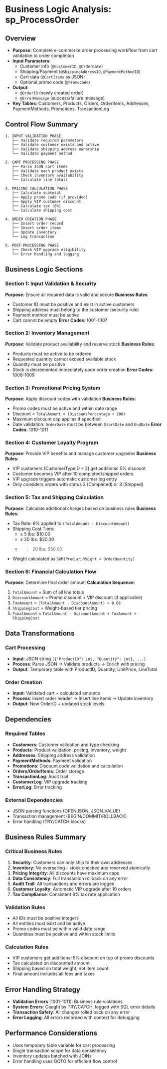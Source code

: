 # Business Logic Analysis: sp_ProcessOrder

## Overview
- **Purpose**: Complete e-commerce order processing workflow from cart validation to order completion
- **Input Parameters**: 
  - Customer info (`@CustomerID`, `@OrderDate`)
  - Shipping/Payment (`@ShippingAddressID`, `@PaymentMethodID`)
  - Cart data (`@CartItems` as JSON)
  - Optional promo code (`@PromoCode`)
- **Output**: 
  - `@OrderID` (newly created order)
  - `@ErrorMessage` (success/failure message)
- **Key Tables**: Customers, Products, Orders, OrderItems, Addresses, PaymentMethods, Promotions, TransactionLog

## Control Flow Summary
```
1. INPUT VALIDATION PHASE
   ├── Validate required parameters
   ├── Validate customer exists and active
   ├── Validate shipping address ownership
   └── Validate payment method

2. CART PROCESSING PHASE
   ├── Parse JSON cart items
   ├── Validate each product exists
   ├── Check inventory availability
   └── Calculate line totals

3. PRICING CALCULATION PHASE
   ├── Calculate subtotal
   ├── Apply promo code (if provided)
   ├── Apply VIP customer discount
   ├── Calculate tax (8%)
   └── Calculate shipping cost

4. ORDER CREATION PHASE
   ├── Insert order record
   ├── Insert order items
   ├── Update inventory
   └── Log transaction

5. POST-PROCESSING PHASE
   ├── Check VIP upgrade eligibility
   └── Error handling and logging
```

## Business Logic Sections

### Section 1: Input Validation & Security
**Purpose**: Ensure all required data is valid and secure
**Business Rules**:
- Customer ID must be positive and exist in active customers
- Shipping address must belong to the customer (security rule)
- Payment method must be active
- Cart cannot be empty
**Error Codes**: 1001-1007

### Section 2: Inventory Management
**Purpose**: Validate product availability and reserve stock
**Business Rules**:
- Products must be active to be ordered
- Requested quantity cannot exceed available stock
- Quantity must be positive
- Stock is decremented immediately upon order creation
**Error Codes**: 1008-1009

### Section 3: Promotional Pricing System
**Purpose**: Apply discount codes with validation
**Business Rules**:
- Promo codes must be active and within date range
- Discount = `TotalAmount × (DiscountPercentage ÷ 100)`
- Maximum discount cap applies if specified
- Date validation: `OrderDate` must be between `StartDate` and `EndDate`
**Error Codes**: 1010-1011

### Section 4: Customer Loyalty Program
**Purpose**: Provide VIP benefits and manage customer upgrades
**Business Rules**:
- VIP customers (CustomerTypeID = 2) get additional 5% discount
- Customer becomes VIP after 10 completed/shipped orders
- VIP upgrade triggers automatic customer log entry
- Only considers orders with status 2 (Completed) or 3 (Shipped)

### Section 5: Tax and Shipping Calculation
**Purpose**: Calculate additional charges based on business rules
**Business Rules**:
- Tax Rate: 8% applied to `(TotalAmount - DiscountAmount)`
- Shipping Cost Tiers:
  - ≤ 5 lbs: $10.00
  - ≤ 20 lbs: $20.00  
  - > 20 lbs: $50.00
- Weight calculated as `SUM(Product.Weight × OrderQuantity)`

### Section 6: Financial Calculation Flow
**Purpose**: Determine final order amount
**Calculation Sequence**:
1. `TotalAmount` = Sum of all line totals
2. `DiscountAmount` = Promo discount + VIP discount (if applicable)
3. `TaxAmount` = `(TotalAmount - DiscountAmount) × 0.08`
4. `ShippingCost` = Weight-based tier pricing
5. `FinalAmount` = `TotalAmount - DiscountAmount + TaxAmount + ShippingCost`

## Data Transformations

### Cart Processing
- **Input**: JSON string `[{"ProductID": int, "Quantity": int}, ...]`
- **Process**: Parse JSON → Validate products → Enrich with pricing
- **Output**: Temporary table with ProductID, Quantity, UnitPrice, LineTotal

### Order Creation
- **Input**: Validated cart + calculated amounts  
- **Process**: Insert order header → Insert line items → Update inventory
- **Output**: New OrderID + updated stock levels

## Dependencies

### Required Tables
- **Customers**: Customer validation and type checking
- **Products**: Product validation, pricing, inventory, weight
- **Addresses**: Shipping address validation
- **PaymentMethods**: Payment validation
- **Promotions**: Discount code validation and calculation
- **Orders/OrderItems**: Order storage
- **TransactionLog**: Audit trail
- **CustomerLog**: VIP upgrade tracking
- **ErrorLog**: Error tracking

### External Dependencies
- JSON parsing functions (OPENJSON, JSON_VALUE)
- Transaction management (BEGIN/COMMIT/ROLLBACK)
- Error handling (TRY/CATCH blocks)

## Business Rules Summary

### Critical Business Rules
1. **Security**: Customers can only ship to their own addresses
2. **Inventory**: No overselling - stock checked and reserved atomically
3. **Pricing Integrity**: All discounts have maximum caps
4. **Data Consistency**: Full transaction rollback on any error
5. **Audit Trail**: All transactions and errors are logged
6. **Customer Loyalty**: Automatic VIP upgrade after 10 orders
7. **Tax Compliance**: Consistent 8% tax rate application

### Validation Rules
- All IDs must be positive integers
- All entities must exist and be active
- Promo codes must be within valid date range
- Quantities must be positive and within stock limits

### Calculation Rules
- VIP customers get additional 5% discount on top of promo discounts
- Tax calculated on discounted amount
- Shipping based on total weight, not item count
- Final amount includes all fees and taxes

## Error Handling Strategy
- **Validation Errors** (1001-1011): Business rule violations
- **System Errors**: Caught by TRY/CATCH, logged with SQL error details  
- **Transaction Safety**: All changes rolled back on any error
- **Error Logging**: All errors recorded with context for debugging

## Performance Considerations
- Uses temporary table variable for cart processing
- Single transaction scope for data consistency
- Inventory updates batched with JOINs
- Error handling uses GOTO for efficient flow control 